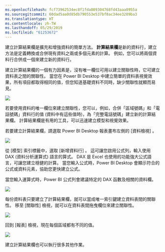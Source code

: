 ```yaml
---
ms.openlocfilehash: fcf73962534ec8f1fda009304768fd43aaa0955a
ms.sourcegitcommit: 60dad5aa0d85db790553e537bf8ac34ee3289ba3
ms.translationtype: HT
ms.contentlocale: zh-TW
ms.lasthandoff: 05/29/2019
ms.locfileid: "61253672"
---
```

建立計算結果欄是擴充和增強資料的簡單方法。 **計算結果欄**是新的資料行，建立方法是定義轉換或合併現有資料之兩或多個元素的計算。 例如，您可以將兩個資料行合併成一個來建立新的資料行。

建立計算結果欄的一個有力因素是，沒有唯一欄位可用以建立關聯性時，它可建立資料表之間的關聯性。 當您在 Power BI Desktop 中建立簡單的資料表視覺效果，所有項目都取得相同的值，但您知道基礎資料不同時，缺少關聯性就顯而易見。

![](media/2-3-create-calculated-columns/2-3_1.png)

若要使用資料的唯一欄位來建立關聯性，您可以，例如，合併「區域號碼」和「電話號碼」資料行的值 (資料中有這些值時)，為「完整電話號碼」建立新的計算結果欄。 計算結果欄是有用的工具，可以迅速建立模型和視覺效果。

若要建立計算結果欄，請選取 Power BI Desktop 報表畫布左側的 [資料檢視]  。

![](media/2-3-create-calculated-columns/2-3_2.png)

從 [模型] 索引標籤中，選取 [新增資料行]  。 這可讓您啟用公式列，輸入使用 DAX (資料分析運算式) 語言的算式。 DAX 是 Excel 也使用的功能強大公式語言，可讓您建立穩健的計算。 當您輸入公式時，Power BI Desktop 會顯示符合的公式或資料元素，協助您更快建立公式。

當您輸入運算式時，Power BI 公式列會建議特定的 DAX 函數及相關的資料欄。

![](media/2-3-create-calculated-columns/2-3_3.png)

每份資料表只要建立了計算結果欄，就可以當成唯一索引鍵建立資料表間的關聯性。 移至 [關聯性]  檢視，就可以在資料表間拖曳欄位來建立關聯性。

![](media/2-3-create-calculated-columns/2-3_4.png)

回到 [報表]  檢視，現在每個區域都有不同的值。

![](media/2-3-create-calculated-columns/2-3_5.png)

建立計算結果欄也可以執行很多其他作業。

